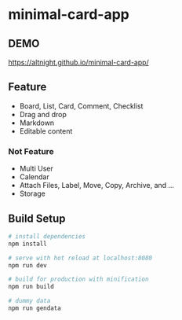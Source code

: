 # minimal-card-app

## DEMO

https://altnight.github.io/minimal-card-app/

## Feature

- Board, List, Card, Comment, Checklist
- Drag and drop
- Markdown
- Editable content

### Not Feature

- Multi User
- Calendar
- Attach Files, Label, Move, Copy, Archive, and ...
- Storage

## Build Setup

``` bash
# install dependencies
npm install

# serve with hot reload at localhost:8080
npm run dev

# build for production with minification
npm run build

# dummy data
npm run gendata
```
